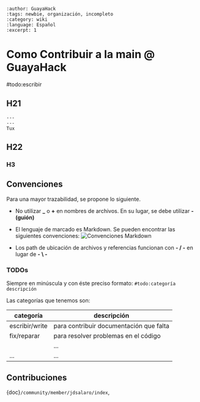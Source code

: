 ```{post} 2023-06-30
:author: GuayaHack
:tags: newbie, organización, incompleto
:category: wiki
:language: Español
:excerpt: 1
```

# Como Contribuir a la main @ GuayaHack

#todo:escribir

## H21


```{figure} template.md-data/tux.png
---
---
Tux
```



## H22

### H3

## Convenciones

Para una mayor trazabilidad, se propone lo siguiente. 
- No utilizar **_** o **+** en nombres de archivos. En su lugar, se debe utilizar **- (guión)**

- El lenguaje de marcado es Markdown. Se pueden encontrar las siguientes convenciones:
![Convenciones Markdown](/como-contribuir-main.md-data/convenciones-markdown.png")

- Los path de ubicación de archivos y referencias funcionan con **- / -** en lugar de **- \ -**

### TODOs

Siempre en minúscula y con éste preciso formato: `#todo:categoría descripción`

Las categorías que tenemos son:

| categoría | descripción |
|-----------|-------------|
| escribir/write | para contribuir documentación que falta |
| fix/reparar | para resolver problemas en el código |
|  | ... |
| ... | ... |


## Contribuciones 

{doc}`/community/member/jdsalaro/index`,

